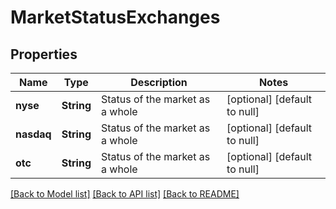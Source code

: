 # MarketStatusExchanges

## Properties
Name | Type | Description | Notes
------------ | ------------- | ------------- | -------------
**nyse** | **String** | Status of the market as a whole | [optional] [default to null]
**nasdaq** | **String** | Status of the market as a whole | [optional] [default to null]
**otc** | **String** | Status of the market as a whole | [optional] [default to null]

[[Back to Model list]](../README.md#documentation-for-models) [[Back to API list]](../README.md#documentation-for-api-endpoints) [[Back to README]](../README.md)

